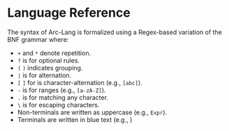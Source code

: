 # Language Reference

The syntax of Arc-Lang is formalized using a Regex-based variation of the BNF grammar where:

* `+` and `*` denote repetition.
* `?` is for optional rules.
* `(` `)` indicates grouping.
* `|` is for alternation.
* `[` `]` for is character-alternation (e.g., `[abc]`).
* `-` is for ranges (e.g., `[a-zA-Z]`).
* `.` is for matching any character.
* `\` is for escaping characters.
* Non-terminals are written as uppercase (e.g., `Expr`).
* Terminals are written in blue text (e.g., <code><for></code>)
